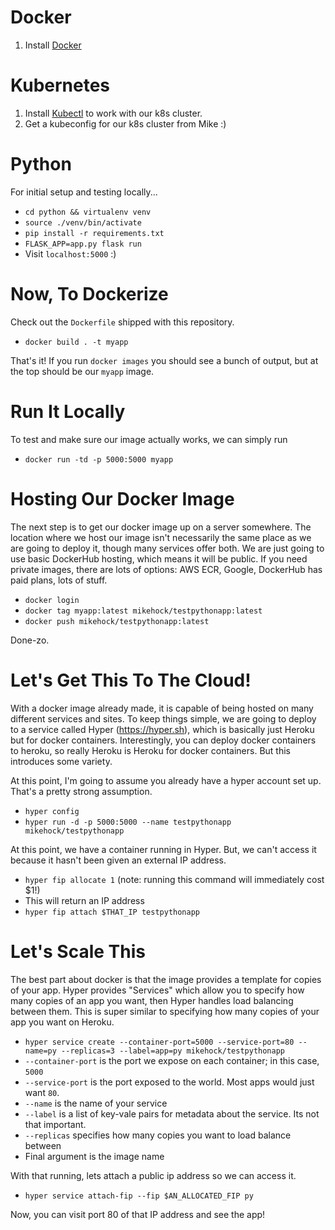 # Docker

1. Install [Docker](https://docs.docker.com/engine/installation/)

# Kubernetes 

1. Install [Kubectl](https://kubernetes.io/docs/user-guide/prereqs/) to work with our k8s cluster.
2. Get a kubeconfig for our k8s cluster from Mike :)

# Python

For initial setup and testing locally...

- `cd python && virtualenv venv`
- `source ./venv/bin/activate`
- `pip install -r requirements.txt`
- `FLASK_APP=app.py flask run`
- Visit `localhost:5000` :)

# Now, To Dockerize

Check out the `Dockerfile` shipped with this repository.

- `docker build . -t myapp`

That's it! If you run `docker images` you should see a bunch of output, but at the top should be our `myapp` image.

# Run It Locally 

To test and make sure our image actually works, we can simply run 

- `docker run -td -p 5000:5000 myapp`

# Hosting Our Docker Image

The next step is to get our docker image up on a server somewhere. 
The location where we host our image isn't necessarily the same place as we are going to deploy it, though many services offer both.
We are just going to use basic DockerHub hosting, which means it will be public. 
If you need private images, there are lots of options: AWS ECR, Google, DockerHub has paid plans, lots of stuff.

- `docker login`
- `docker tag myapp:latest mikehock/testpythonapp:latest`
- `docker push mikehock/testpythonapp:latest`

Done-zo.

# Let's Get This To The Cloud!

With a docker image already made, it is capable of being hosted on many different services and sites. 
To keep things simple, we are going to deploy to a service called Hyper (https://hyper.sh), which is basically just Heroku but for docker containers. 
Interestingly, you can deploy docker containers to heroku, so really Heroku is Heroku for docker containers. 
But this introduces some variety.

At this point, I'm going to assume you already have a hyper account set up. 
That's a pretty strong assumption.

- `hyper config`
- `hyper run -d -p 5000:5000 --name testpythonapp mikehock/testpythonapp`

At this point, we have a container running in Hyper. 
But, we can't access it because it hasn't been given an external IP address.

- `hyper fip allocate 1` (note: running this command will immediately cost $1!)
- This will return an IP address
- `hyper fip attach $THAT_IP testpythonapp`

# Let's Scale This

The best part about docker is that the image provides a template for copies of your app. 
Hyper provides "Services" which allow you to specify how many copies of an app you want, then Hyper handles load balancing between them. 
This is super similar to specifying how many copies of your app you want on Heroku. 

- `hyper service create --container-port=5000 --service-port=80 --name=py --replicas=3 --label=app=py mikehock/testpythonapp`
- `--container-port` is the port we expose on each container; in this case, `5000`
- `--service-port` is the port exposed to the world. Most apps would just want `80`.
- `--name` is the name of your service 
- `--label` is a list of key-vale pairs for metadata about the service. Its not that important.
- `--replicas` specifies how many copies you want to load balance between 
- Final argument is the image name

With that running, lets attach a public ip address so we can access it.

- `hyper service attach-fip --fip $AN_ALLOCATED_FIP py`

Now, you can visit port 80 of that IP address and see the app!

